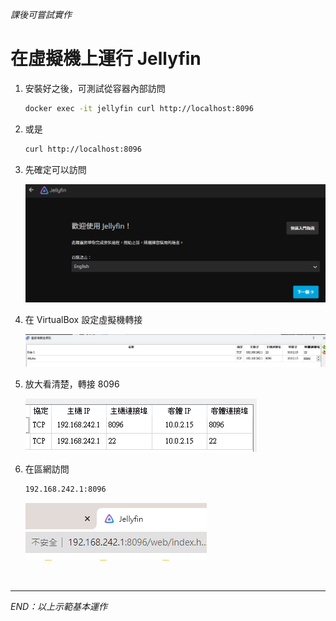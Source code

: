 *課後可嘗試實作*

# 在虛擬機上運行 Jellyfin


1. 安裝好之後，可測試從容器內部訪問

   ```bash
   docker exec -it jellyfin curl http://localhost:8096
   ```

2. 或是
   ```bash
   curl http://localhost:8096
   ```

3. 先確定可以訪問
   
   ![](images/img_04.png)

4. 在 VirtualBox 設定虛擬機轉接

   ![](images/img_05.png)

5. 放大看清楚，轉接 8096

   ![](images/img_06.png)


6. 在區網訪問

   ```bash
   192.168.242.1:8096
   ```

   ![](images/img_07.png)


<br>

---

_END：以上示範基本運作_